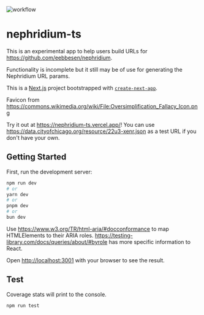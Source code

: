 ![workflow](https://github.com/eebbesen/nephridium-ts/actions/workflows/push.yml/badge.svg)

# nephridium-ts

This is an experimental app to help users build URLs for https://github.com/eebbesen/nephridium.

Functionality is incomplete but it still may be of use for generating the Nephridium URL params.

This is a [Next.js](https://nextjs.org/) project bootstrapped with [`create-next-app`](https://github.com/vercel/next.js/tree/canary/packages/create-next-app).

Favicon from https://commons.wikimedia.org/wiki/File:Oversimplification_Fallacy_Icon.png

Try it out at https://nephridium-ts.vercel.app/! You can use https://data.cityofchicago.org/resource/22u3-xenr.json as a test URL if you don't have your own.

## Getting Started

First, run the development server:

```bash
npm run dev
# or
yarn dev
# or
pnpm dev
# or
bun dev
```

Use https://www.w3.org/TR/html-aria/#docconformance to map HTMLElements to their ARIA roles.
https://testing-library.com/docs/queries/about/#byrole has more specific information to React.

Open [http://localhost:3001](http://localhost:3001) with your browser to see the result.

## Test
Coverage stats will print to the console.
```bash
npm run test
```

